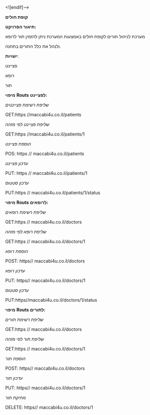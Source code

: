 <![endif]-->

**קופת חולים**

**תיאור הפרויקט:**

מערכת לניהול תורים לקופת חולים באמצעות המערכת ניתן להזמין תור לרופא

ולנהל את כלל התורים בתחנה.

**ישויות**:

פציינט

רופא

תור

**מיפוי** **Routs** **לפציינט:**

*שליפת רשימת פציינטים*

GET:https //maccabi4u.co.il/patients

*שליפת פציינט לפי מזהה*

GET:https //maccabi4u.co.il/patients/1

*הוספת פציינט*

POS:  https // maccabi4u.co.il/patients

*עדכון פציינט*

PUT: https // maccabi4u.co.il/patients/1

*עדכון סטטוס*

PUT:https // maccabi4u.co.il/patients/1/status

**מיפוי** **Routs** **לרופאים:**

*שליפת רשימת רופאים*

GET:https // maccabi4u.co.il/doctors

*שליפת רופא לפי מזהה*

GET:https // maccabi4u.co.il/doctors/1

*הוספת רופא*

POST: https// maccabi4u.co.il/doctors

*עדכון רופא*

PUT: https// maccabi4u.co.il/doctors/1

*עדכון סטטוס*

PUT:https//maccabi4u.co.il/doctors/1/status

**מיפוי** **Routs** **לתורים:**

*שליפת רשימת תורים*

GET:https // maccabi4u.co.il/doctors

*שליפת תור לפי מזהה*

GET:https // maccabi4u.co.il/doctors/1

*הוספת תור*

POST: https// maccabi4u.co.il/doctors

*עדכון תור*

PUT: https// maccabi4u.co.il/doctors/1

*מחיקת תור*

DELETE: https// maccabi4u.co.il/doctors/1
<!--stackedit_data:
eyJoaXN0b3J5IjpbOTE3NDEwMDIwXX0=
-->